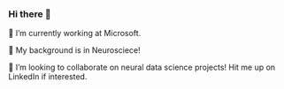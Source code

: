 ### Hi there 👋

🔭 I’m currently working at Microsoft.

🧠 My background is in Neurosciece! 

👯 I’m looking to collaborate on neural data science projects! Hit me up on LinkedIn if interested. 

<!-- ![Tectonia's GitHub stats](https://github-readme-stats.vercel.app/api?username=tectonia&show_icons=true&theme=radical)
-->

<!--
**tectonia/tectonia** is a ✨ _special_ ✨ repository because its `README.md` (this file) appears on your GitHub profile.

Here are some ideas to get you started:

- 🔭 I’m currently working on ...
- 🌱 I’m currently learning ...
- 👯 I’m looking to collaborate on ...
- 🤔 I’m looking for help with ...
- 💬 Ask me about ...
- 📫 How to reach me: ...
- 😄 Pronouns: ...
- ⚡ Fun fact: ...
-->
